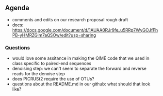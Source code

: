 ## Agenda
- comments and edits on our research proposal rough draft
- docs: https://docs.google.com/document/d/1AUAA0RJr9fe_u5RRp7WyGOJfFhPB-yHMRZGim7aQSOw/edit?usp=sharing

### Questions 
- would love some assitance in making the QIME code that we used in class specific to paired-end sequences
- denoising step: we can't seem to separate the forward and reverse reads for the denoise step
- does PICRUSt2 require the use of OTUs?
- questions about the README.md in our github: what should that look like?
